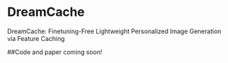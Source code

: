 # DreamCache
DreamCache: Finetuning-Free Lightweight Personalized Image Generation via Feature Caching


##Code and paper coming soon!